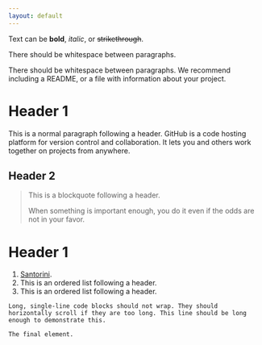 ```yaml
---
layout: default
---
```


Text can be **bold**, _italic_, or ~~strikethrough~~.


There should be whitespace between paragraphs.

There should be whitespace between paragraphs. We recommend including a README, or a file with information about your project.

# Header 1

This is a normal paragraph following a header. GitHub is a code hosting platform for version control and collaboration. It lets you and others work together on projects from anywhere.

## Header 2

> This is a blockquote following a header.
>
> When something is important enough, you do it even if the odds are not in your favor.



# Header 1

1.  [Santorini](./santorini.md).
2.  This is an ordered list following a header.
3.  This is an ordered list following a header.


```
Long, single-line code blocks should not wrap. They should horizontally scroll if they are too long. This line should be long enough to demonstrate this.
```

```
The final element.
```
